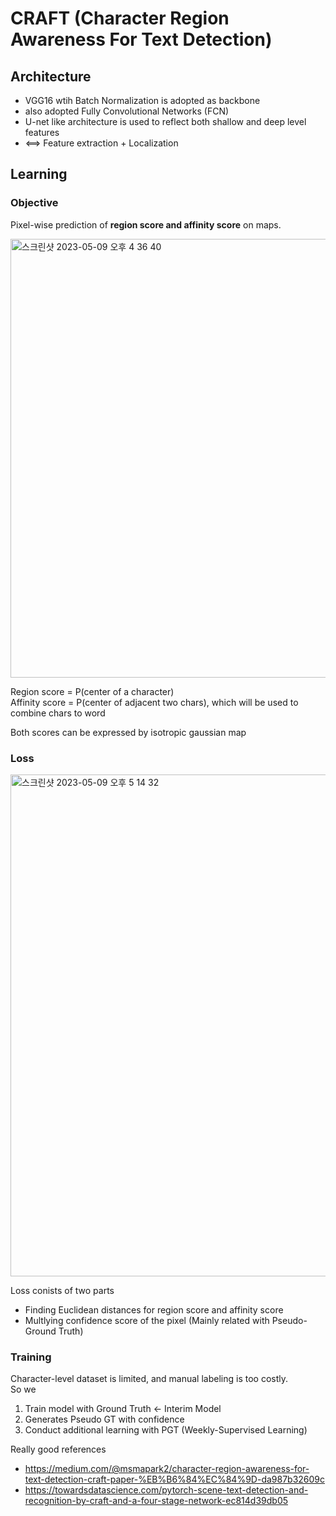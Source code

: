 # CRAFT (Character Region Awareness For Text Detection)

## Architecture
  
  - VGG16 wtih Batch Normalization is adopted as backbone
  - also adopted Fully Convolutional Networks (FCN)
  - U-net like architecture is used to reflect both shallow and deep level features
  - <==> Feature extraction + Localization
## Learning

### Objective
Pixel-wise prediction of **region score and affinity score** on maps.

<img width="702" alt="스크린샷 2023-05-09 오후 4 36 40" src="https://github.com/1nilx2/Deep-Learning/assets/88100984/e8c6711a-752d-4634-8083-2199eba6ac57">

Region score = P(center of a character)  
Affinity score = P(center of adjacent two chars), which will be used to combine chars to word

Both scores can be expressed by isotropic gaussian map 

### Loss

<img width="803" alt="스크린샷 2023-05-09 오후 5 14 32" src="https://github.com/1nilx2/Deep-Learning/assets/88100984/59b23700-f065-49dc-b783-973d8721a3df">

Loss conists of two parts
  - Finding Euclidean distances for region score and affinity score
  - Multlying confidence score of the pixel (Mainly related with Pseudo-Ground Truth)


### Training
Character-level dataset is limited, and manual labeling is too costly.  
So we
 1) Train model with Ground Truth <- Interim Model
 2) Generates Pseudo GT with confidence 
 3) Conduct additional learning with PGT (Weekly-Supervised Learning)


Really good references
  - https://medium.com/@msmapark2/character-region-awareness-for-text-detection-craft-paper-%EB%B6%84%EC%84%9D-da987b32609c
  - https://towardsdatascience.com/pytorch-scene-text-detection-and-recognition-by-craft-and-a-four-stage-network-ec814d39db05
